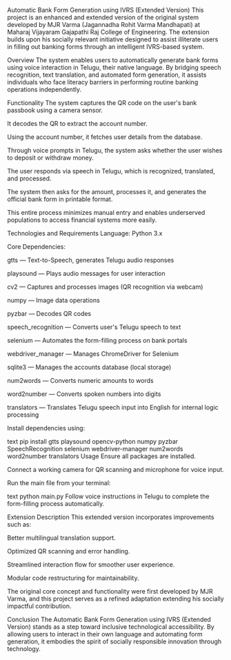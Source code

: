 Automatic Bank Form Generation using IVRS (Extended Version)
This project is an enhanced and extended version of the original system developed by MJR Varma (Jagannadha Rohit Varma Mandhapati) at Maharaj Vijayaram Gajapathi Raj College of Engineering. The extension builds upon his socially relevant initiative designed to assist illiterate users in filling out banking forms through an intelligent IVRS-based system.

Overview
The system enables users to automatically generate bank forms using voice interaction in Telugu, their native language. By bridging speech recognition, text translation, and automated form generation, it assists individuals who face literacy barriers in performing routine banking operations independently.

Functionality
The system captures the QR code on the user's bank passbook using a camera sensor.

It decodes the QR to extract the account number.

Using the account number, it fetches user details from the database.

Through voice prompts in Telugu, the system asks whether the user wishes to deposit or withdraw money.

The user responds via speech in Telugu, which is recognized, translated, and processed.

The system then asks for the amount, processes it, and generates the official bank form in printable format.

This entire process minimizes manual entry and enables underserved populations to access financial systems more easily.

Technologies and Requirements
Language: Python 3.x

Core Dependencies:

gtts — Text-to-Speech, generates Telugu audio responses

playsound — Plays audio messages for user interaction

cv2 — Captures and processes images (QR recognition via webcam)

numpy — Image data operations

pyzbar — Decodes QR codes

speech_recognition — Converts user's Telugu speech to text

selenium — Automates the form-filling process on bank portals

webdriver_manager — Manages ChromeDriver for Selenium

sqlite3 — Manages the accounts database (local storage)

num2words — Converts numeric amounts to words

word2number — Converts spoken numbers into digits

translators — Translates Telugu speech input into English for internal logic processing

Install dependencies using:

text
pip install gtts playsound opencv-python numpy pyzbar SpeechRecognition selenium webdriver-manager num2words word2number translators
Usage
Ensure all packages are installed.

Connect a working camera for QR scanning and microphone for voice input.

Run the main file from your terminal:

text
python main.py
Follow voice instructions in Telugu to complete the form-filling process automatically.

Extension Description
This extended version incorporates improvements such as:

Better multilingual translation support.

Optimized QR scanning and error handling.

Streamlined interaction flow for smoother user experience.

Modular code restructuring for maintainability.

The original core concept and functionality were first developed by MJR Varma, and this project serves as a refined adaptation extending his socially impactful contribution.

Conclusion
The Automatic Bank Form Generation using IVRS (Extended Version) stands as a step toward inclusive technological accessibility. By allowing users to interact in their own language and automating form generation, it embodies the spirit of socially responsible innovation through technology.

